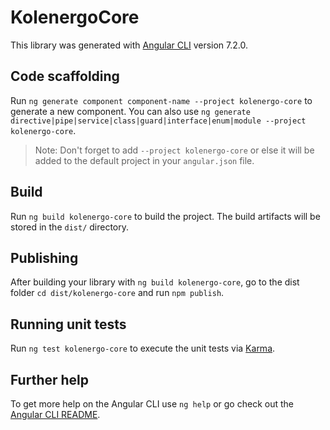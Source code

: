 # KolenergoCore

This library was generated with [Angular CLI](https://github.com/angular/angular-cli) version 7.2.0.

## Code scaffolding

Run `ng generate component component-name --project kolenergo-core` to generate a new component. You can also use `ng generate directive|pipe|service|class|guard|interface|enum|module --project kolenergo-core`.
> Note: Don't forget to add `--project kolenergo-core` or else it will be added to the default project in your `angular.json` file. 

## Build

Run `ng build kolenergo-core` to build the project. The build artifacts will be stored in the `dist/` directory.

## Publishing

After building your library with `ng build kolenergo-core`, go to the dist folder `cd dist/kolenergo-core` and run `npm publish`.

## Running unit tests

Run `ng test kolenergo-core` to execute the unit tests via [Karma](https://karma-runner.github.io).

## Further help

To get more help on the Angular CLI use `ng help` or go check out the [Angular CLI README](https://github.com/angular/angular-cli/blob/master/README.md).
